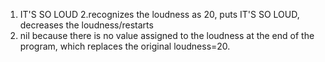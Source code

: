 1. IT'S SO LOUD
2.recognizes the loudness as 20, puts IT'S SO LOUD, decreases the loudness/restarts
3. nil because there is no value assigned to the loudness at the end of the program, which replaces the original loudness=20.